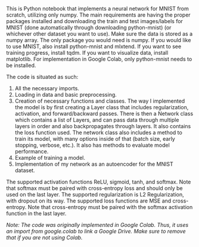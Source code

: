 This is Python notebook that implements a neural network for MNIST from scratch, utilizing only numpy. The main requirements are having the proper packages installed and downloading the train and test images/labels for MNIST (done automatically through downloading python-mnist) (or whichever other dataset you want to use). Make sure the data is stored as a numpy array.
The only package you would need is numpy. If you would like to use MNIST, also install python-mnist and mlxtend. If you want to see training progress, install tqdm. If you want to visualize data, install matplotlib. For implementation in Google Colab, only python-mnist needs to be installed.

The code is situated as such:
1. All the necessary imports.
2. Loading in data and basic preprocessing.
3. Creation of necessary functions and classes. The way I implemented the model is by first creating a Layer class that includes regularization, activation, and forward/backward passes. There is then a Network class which contains a list of Layers, and can pass data through multiple layers in order and also backpropagates through layers. It also contains the loss function used. The network class also includes a method to train its model, with many options inside of that (batch size, early stopping, verbose, etc.). It also has methods to evaluate model performance.
4. Example of training a model.
5. Implementation of my network as an autoencoder for the MNIST dataset.

The supported activation functions ReLU, sigmoid, tanh, and softmax. Note that softmax must be paired with cross-entropy loss and should only be used on the last layer. The supported regularization is L2 Regularization, with dropout on its way. The supported loss functions are MSE and cross-entropy. Note that cross-entropy must be paired with the softmax activation function in the last layer.

_Note: The code was originally implemented in Google Colab. Thus, it uses an import from google.colab to link a Google Drive. Make sure to remove that if you are not using Colab._

